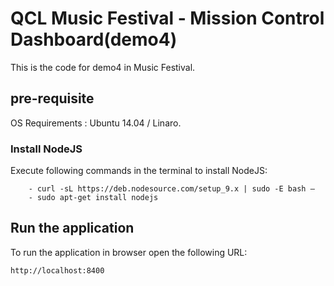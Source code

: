 # QCL Music Festival - Mission Control Dashboard(demo4)
This is the code for demo4 in Music Festival.

## pre-requisite
OS Requirements : Ubuntu 14.04 / Linaro.
	
### Install NodeJS
Execute following commands in the terminal to install NodeJS:
```
	- curl -sL https://deb.nodesource.com/setup_9.x | sudo -E bash –
	- sudo apt-get install nodejs
```
## Run the application
To run the application in browser open the following URL:
```
http://localhost:8400
```
   

